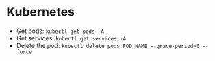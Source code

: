 # Kubernetes

- Get pods: `kubectl get pods -A`
- Get services: `kubectl get services -A`
- Delete the pod: `kubectl delete pods POD_NAME --grace-period=0 --force`